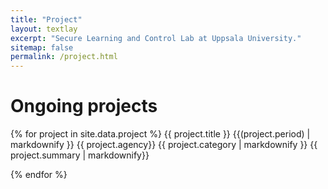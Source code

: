 ```yaml
---
title: "Project"
layout: textlay
excerpt: "Secure Learning and Control Lab at Uppsala University."
sitemap: false
permalink: /project.html
---
```


# Ongoing projects

{% for project in site.data.project %}
{{ project.title }} {{(project.period) | markdownify }}
{{ project.agency}} {{ project.category | markdownify }}
{{ project.summary | markdownify}}
<br/>

{% endfor %}

